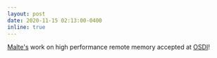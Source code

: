 ```yaml
---
layout: post
date: 2020-11-15 02:13:00-0400
inline: true
---
```


[Malte's](https://cs.brown.edu/people/malte) work on high performance remote memory accepted at [OSDI](https://www.usenix.org/conference/osdi20/presentation/ruan)!